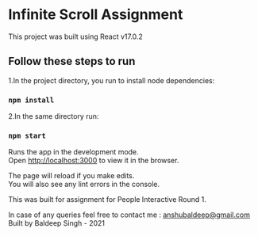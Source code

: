 # Infinite Scroll Assignment

This project was built using React v17.0.2

## Follow these steps to run

1.In the project directory, you run to install node dependencies:

### `npm install`

2.In the same directory run:

### `npm start`

Runs the app in the development mode.\
Open [http://localhost:3000](http://localhost:3000) to view it in the browser.

The page will reload if you make edits.\
You will also see any lint errors in the console.

This was built for assignment for People Interactive Round 1.

In case of any queries feel free to contact me : [anshubaldeep@gmail.com](mailto:anshubaldeep@gmail.com) \
Built by Baldeep Singh - 2021
